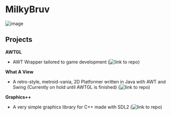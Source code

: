# MilkyBruv

![image](https://github-readme-stats.vercel.app/api/top-langs?username=MilkyBruv&layout=compact&theme=dark)

## Projects

**AWTGL**
- AWT Wrapper tailored to game development (![link to repo](https://github.com/MilkyBruv/awtgl))

**What A View**
- A retro-style, metroid-vania, 2D Platformer written in Java with AWT and Swing (Currently on hold until AWTGL is finished) (![link to repo](https://github.com/MilkyBruv/what-a-view))

**Graphics++**
- A very simple graphics library for C++ made with SDL2 (![link to repo](https://github.com/MilkyBruv/graphics-plus-plus))
